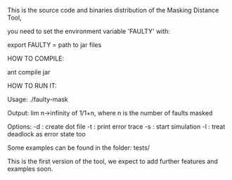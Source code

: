 This is the source code and binaries distribution of the Masking Distance Tool,

you need to set the environment variable 'FAULTY' with:

export FAULTY = path to jar files

HOW TO COMPILE:

ant compile jar

HOW TO RUN IT:

Usage: ./faulty-mask <options> <nominal model path> <faulty model path>

Output: lim n->infinity of 1/1+n, where n is the number of faults masked

Options: 
-d : create dot file 
-t : print error trace 
-s : start simulation 
-l : treat deadlock as error state too
 

Some examples can be found
in the folder: tests/

This is the first version of the tool, we expect to add further features and examples
soon.

